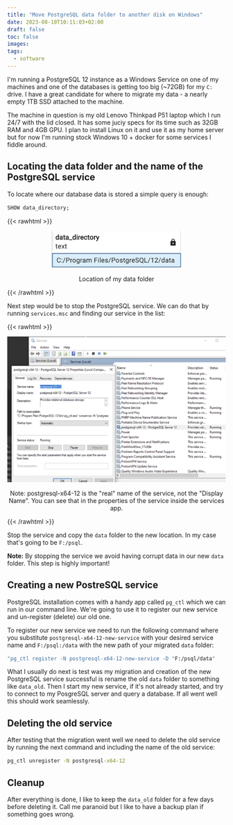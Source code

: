 ```yaml
---
title: "Move PostgreSQL data folder to another disk on Windows"
date: 2023-08-10T10:11:03+02:00
draft: false
toc: false
images:
tags:
  - software
---
```

I'm running a PostgreSQL 12 instance as a Windows Service on one of my machines and one of the databases is getting too big (~72GB) for my `C:` drive. I have a great candidate for where to migrate my data - a nearly empty 1TB SSD attached to the machine. 

The machine in question is my old Lenovo Thinkpad P51 laptop which I run 24/7 with the lid closed. It has some juciy specs for its time such as 32GB RAM and 4GB GPU. I plan to install Linux on it and use it as my home server but for now I'm running stock Windows 10 + docker for some services I fiddle around.

## Locating the data folder and the name of the PostgreSQL service
To locate where our database data is stored a simple query is enough:
```SQL
SHOW data_directory;
```

{{< rawhtml >}}
<p align="center">
  <img src="images/sql-results-1.png" width="300"/>
</p>
<p style="text-align: center;">Location of my data folder</p>
{{< /rawhtml >}}

Next step would be to stop the PostgreSQL service. We can do that by running `services.msc` and finding our service in the list:

{{< rawhtml >}}
<p align="center">
  <img src="images/postgresql-old-service.png" width="600"/>
</p>
<p style="text-align: center;">Note: postgresql-x64-12 is the "real" name of the service, not the "Display Name". You can see that in the properties of the service inside the services app.</p>
{{< /rawhtml >}}

Stop the service and copy the `data` folder to the new location. In my case that's going to be `F:/psql`.

**Note:** By stopping the service we avoid having corrupt data in our new `data` folder. This step is highly important!

## Creating a new PostreSQL service
PostgreSQL installation comes with a handy app called `pg_ctl` which we can run in our command line. We're going to use it to register our new service and un-register (delete) our old one.

To register our new service we need to run the following command where you substitute `postgresql-x64-12-new-service` with your desired service name and `F:/psql:/data` with the new path of your migrated `data` folder:

```cmd
"pg_ctl register -N postgresql-x64-12-new-service -D "F:/psql/data"
```

What I usually do next is test was my migration and creation of the new PostgreSQL service successful is rename the old `data` folder to something like `data_old`. Then I start my new service, if it's not already started, and try to connect to my PosgreSQL server and query a database. If all went well this should work seamlessly.

## Deleting the old service
After testing that the migration went well we need to delete the old service by running the next command and including the name of the old service:
```cmd
pg_ctl unregister -N postgresql-x64-12
```

## Cleanup
After everything is done, I like to keep the `data_old` folder for a few days before deleting it. Call me paranoid but I like to have a backup plan if something goes wrong.